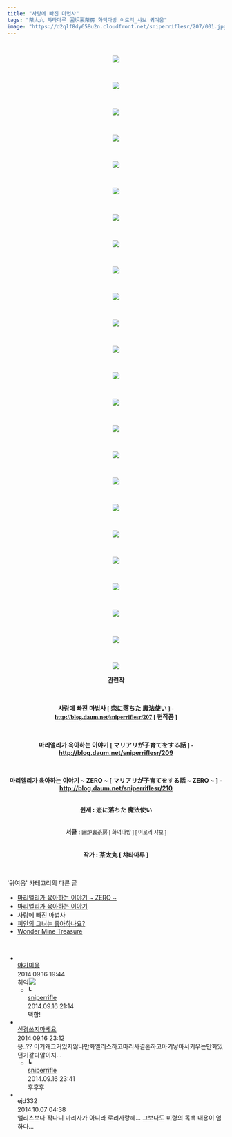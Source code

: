 ```yaml
---
title: "사랑에 빠진 마법사"
tags: "茶太丸 챠타마루 囲炉裏茶房 화덕다방 이로리_샤보 귀여움"
image: "https://d2qlf8dy658u2n.cloudfront.net/sniperriflesr/207/001.jpg"
---
```

<div class="article">
<p style="TEXT-ALIGN: center"> </p>
<p style="TEXT-ALIGN: center"><img src="{{ site.imgserver12 }}/sniperriflesr/207/001.jpg"/></p>
<p style="TEXT-ALIGN: center"> </p>
<p style="TEXT-ALIGN: center"><img src="{{ site.imgserver12 }}/sniperriflesr/207/002.jpg"/></p>
<p style="TEXT-ALIGN: center"> </p>
<p style="TEXT-ALIGN: center"><img src="{{ site.imgserver12 }}/sniperriflesr/207/003.jpg"/></p>
<p style="TEXT-ALIGN: center"> </p>
<p style="TEXT-ALIGN: center"><img src="{{ site.imgserver12 }}/sniperriflesr/207/004.jpg"/></p>
<p style="TEXT-ALIGN: center"> </p>
<p style="TEXT-ALIGN: center"><img src="{{ site.imgserver12 }}/sniperriflesr/207/005.jpg"/></p>
<p style="TEXT-ALIGN: center"> </p>
<p style="TEXT-ALIGN: center"><img src="{{ site.imgserver12 }}/sniperriflesr/207/006.jpg"/></p>
<p style="TEXT-ALIGN: center"> </p>
<p style="TEXT-ALIGN: center"><img src="{{ site.imgserver12 }}/sniperriflesr/207/007.jpg"/></p>
<p style="TEXT-ALIGN: center"> </p>
<p style="TEXT-ALIGN: center"><img src="{{ site.imgserver12 }}/sniperriflesr/207/008.jpg"/></p>
<p style="TEXT-ALIGN: center"> </p>
<p style="TEXT-ALIGN: center"><img src="{{ site.imgserver12 }}/sniperriflesr/207/009.jpg"/></p>
<p style="TEXT-ALIGN: center"> </p>
<p style="TEXT-ALIGN: center"><img src="{{ site.imgserver12 }}/sniperriflesr/207/010.jpg"/></p>
<p style="TEXT-ALIGN: center"> </p>
<p style="TEXT-ALIGN: center"><img src="{{ site.imgserver12 }}/sniperriflesr/207/011.jpg"/></p>
<p style="TEXT-ALIGN: center"> </p>
<p style="TEXT-ALIGN: center"><img src="{{ site.imgserver12 }}/sniperriflesr/207/012.jpg"/></p>
<p style="TEXT-ALIGN: center"> </p>
<p style="TEXT-ALIGN: center"><img src="{{ site.imgserver12 }}/sniperriflesr/207/013.jpg"/></p>
<p style="TEXT-ALIGN: center"> </p>
<p style="TEXT-ALIGN: center"><img src="{{ site.imgserver12 }}/sniperriflesr/207/014.jpg"/></p>
<p style="TEXT-ALIGN: center"> </p>
<p style="TEXT-ALIGN: center"><img src="{{ site.imgserver12 }}/sniperriflesr/207/015.jpg"/></p>
<p style="TEXT-ALIGN: center"> </p>
<p style="TEXT-ALIGN: center"><img src="{{ site.imgserver12 }}/sniperriflesr/207/016.jpg"/></p>
<p style="TEXT-ALIGN: center"> </p>
<p style="TEXT-ALIGN: center"><img src="{{ site.imgserver12 }}/sniperriflesr/207/017.jpg"/></p>
<p style="TEXT-ALIGN: center"> </p>
<p style="TEXT-ALIGN: center"><img src="{{ site.imgserver12 }}/sniperriflesr/207/018.jpg"/></p>
<p style="TEXT-ALIGN: center"> </p>
<p style="TEXT-ALIGN: center"><img src="{{ site.imgserver12 }}/sniperriflesr/207/019.jpg"/></p>
<p style="TEXT-ALIGN: center"> </p>
<p style="TEXT-ALIGN: center"><img src="{{ site.imgserver12 }}/sniperriflesr/207/020.jpg"/></p>
<p style="TEXT-ALIGN: center"> </p>
<p style="TEXT-ALIGN: center"><img src="{{ site.imgserver12 }}/sniperriflesr/207/021.jpg"/></p>
<p style="TEXT-ALIGN: center"> </p>
<p style="TEXT-ALIGN: center"><img src="{{ site.imgserver12 }}/sniperriflesr/207/022.jpg"/></p>
<p style="TEXT-ALIGN: center"> </p>
<p style="TEXT-ALIGN: center"><img src="{{ site.imgserver12 }}/sniperriflesr/207/023.jpg"/></p>
<p style="TEXT-ALIGN: center"> </p>
<p style="TEXT-ALIGN: center"><img src="{{ site.imgserver12 }}/sniperriflesr/207/024.jpg"/></p>
<p style="TEXT-ALIGN: center"><strong></strong></p>
<p style="TEXT-ALIGN: center"><strong>관련작</strong></p>
<p style="TEXT-ALIGN: center"><strong></strong> </p>
<p style="TEXT-ALIGN: center"><span style="FONT-FAMILY: SDWebKidsCartoon"><strong>사랑에 빠진 마법사 [ 恋に落ちた 魔法使い ] - </strong><a href="http://blog.daum.net/sniperriflesr/207" target="_blank"><strong>http://blog.daum.net/sniperriflesr/207</strong></a><strong> [ 현작품 ]</strong></span></p>
<p style="TEXT-ALIGN: center"><span style="FONT-FAMILY: SDWebKidsCartoon"></span><strong> </strong></p>
<p style="TEXT-ALIGN: center"><span style="FONT-FAMILY: SDWebKidsCartoon"><strong>마리앨리가 육아하는 이야기 [ マリアリが子育てをする話 ] - </strong></span><a href="http://blog.daum.net/sniperriflesr/209" target="_blank"><strong>http://blog.daum.net/sniperriflesr/209</strong></a><strong></strong></p>
<p style="TEXT-ALIGN: center"> </p>
<p style="TEXT-ALIGN: center"><strong>마리앨리가 육아하는 이야기 ~ ZERO ~ [ マリアリが子育てをする話 ~ ZERO ~ ] -</strong><strong> </strong><a href="http://blog.daum.net/sniperriflesr/210" target="_blank"><strong>http://blog.daum.net/sniperriflesr/210</strong></a><strong> </strong><strong></strong></p>
<p style="TEXT-ALIGN: center"><br/><strong>원제 : 恋に落ちた 魔法使い</strong></p>
<p style="TEXT-ALIGN: center"><br/><strong>서클 : <span style="TEXT-TRANSFORM: none;  TEXT-INDENT: 0px;  DISPLAY: inline !important;  FONT: 12px/20px 'Lucida Grande', 'Hiragino Kaku Gothic ProN', Meiryo, sans-serif;  WHITE-SPACE: normal;  FLOAT: none;  LETTER-SPACING: normal;  WORD-SPACING: 0px;  -webkit-text-stroke-width: 0px; ">囲炉裏茶房 [ 화덕다방 ] [ 이로리 샤보 ]</span></strong></p>
<p style="TEXT-ALIGN: center"><br/><strong>작가 : 茶太丸 [ 챠타마루 ]</strong></p>
<p style="TEXT-ALIGN: center"></p>
</div><br/>
<div class="another">
<p>'귀여움' 카테고리의 다른 글</p>
<ul>
<li><a href="/sniperriflesr_210">마리앨리가 육아하는 이야기 ~ ZERO ~</a></li>
<li><a href="/sniperriflesr_209">마리앨리가 육아하는 이야기</a></li>
<li>사랑에 빠진 마법사</li>
<li><a href="/sniperriflesr_206">피안의 그녀는 좋아하나요?</a></li>
<li><a href="/sniperriflesr_203">Wonder Mine Treasure</a></li>
</ul>
</div><br/>
<div class="comment" id="commentListBlock_207" style="display:block"><ul><li class="firstCmt"><div class="opinionListMenu">
<div class="icon"><img alt="" class="myicon" src="http://cfile216.uf.daum.net/M21x21/245FA83D5417408931442F"/></div>
<div class="fl">
<a class="bold" href="http://blog.daum.net/risiek" target="_blank">야가미몽 </a>
<div style="width: 1px; height: 1px; overflow: hidden; visibility: hidden; border:1px solid red">
<span id="uname140" style="display:none;">야가미몽</span>
<span id="pwd140" style="display:none;"></span>
<span id="emailblog140" name="http://blog.daum.net/risiek" style="display:none;"></span>
<span id="open140" style="display:none">Y</span>
</div>
</div>
<div class="sDateTime">2014.09.16 19:44</div>
</div>
<div class="cont" id="Text140">히익<img src="http://i1.daumcdn.net/cafeimg/pie2/texticon/texticon54.gif" value="!"/></div>
<div class="contReArea" id="inWrite140" style="display:none;"></div>
<ul><li class="secondCmt"><div class="opinionListMenuRe" id="parent_140">
<div class="reIcon">┗</div>
<div class="icon"><img alt="" class="myicon" src="http://cfile223.uf.daum.net/M21x21/224D904D53CEAE1D163CF5"/></div>
<div class="fl">
<a class="bold" href="http://blog.daum.net/sniperriflesr" target="_blank">sniperrifle </a>
<div style="width: 1px; height: 1px; overflow: hidden; visibility: hidden; border:1px solid red">
<span id="uname141" style="display:none;">sniperrifle</span>
<span id="pwd141" style="display:none;"></span>
<span id="emailblog141" name="http://blog.daum.net/sniperriflesr" style="display:none;"></span>
<span id="open141" style="display:none">Y</span>
</div>
</div>
<div class="sDateTime">2014.09.16 21:14</div>
</div>
<div class="contRe" id="Text141">백합!</div>
<div class="contReReArea" id="inWrite141" style="display:none;"></div>
<div class="cCont_line"></div>
</li></ul></li><li class="firstCmt"><div class="opinionListMenu">
<div class="icon"><img alt="" class="myicon" src="http://i1.daumcdn.net/pimg/blog/p_img/mycon/basic_2.gif"/></div>
<div class="fl">
<a class="bold" href="http://blog.daum.net/ghcjf1001" target="_blank">신경쓰지마세요 </a>
<div style="width: 1px; height: 1px; overflow: hidden; visibility: hidden; border:1px solid red">
<span id="uname142" style="display:none;">신경쓰지마세요</span>
<span id="pwd142" style="display:none;"></span>
<span id="emailblog142" name="http://blog.daum.net/ghcjf1001" style="display:none;"></span>
<span id="open142" style="display:none">Y</span>
</div>
</div>
<div class="sDateTime">2014.09.16 23:12</div>
</div>
<div class="cont" id="Text142">응..?? 이거왜그거있지않나만화엘리스하고마리사결혼하고아기낳아서키우는만화있던거같다말이지...</div>
<div class="contReArea" id="inWrite142" style="display:none;"></div>
<ul><li class="secondCmt"><div class="opinionListMenuRe" id="parent_142">
<div class="reIcon">┗</div>
<div class="icon"><img alt="" class="myicon" src="http://cfile223.uf.daum.net/M21x21/224D904D53CEAE1D163CF5"/></div>
<div class="fl">
<a class="bold" href="http://blog.daum.net/sniperriflesr" target="_blank">sniperrifle </a>
<div style="width: 1px; height: 1px; overflow: hidden; visibility: hidden; border:1px solid red">
<span id="uname145" style="display:none;">sniperrifle</span>
<span id="pwd145" style="display:none;"></span>
<span id="emailblog145" name="http://blog.daum.net/sniperriflesr" style="display:none;"></span>
<span id="open145" style="display:none">Y</span>
</div>
</div>
<div class="sDateTime">2014.09.16 23:41</div>
</div>
<div class="contRe" id="Text145">후후후 </div>
<div class="contReReArea" id="inWrite145" style="display:none;"></div>
<div class="cCont_line"></div>
</li></ul></li><li class="firstCmt"><div class="opinionListMenu">
<div class="icon"><img alt="" class="myicon" src="http://i1.daumcdn.net/pimg/blog/p_img/mycon/basic_2.gif"/></div>
<div class="fl">
<span class="bold">ejd332</span>
<div style="width: 1px; height: 1px; overflow: hidden; visibility: hidden; border:1px solid red">
<span id="uname209" style="display:none;">ejd332</span>
<span id="pwd209" style="display:none;"></span>
<span id="emailblog209" name="ejd332@naver.com" style="display:none;"></span>
<span id="open209" style="display:none">Y</span>
</div>
</div>
<div class="sDateTime">2014.10.07 04:38</div>
</div>
<div class="cont" id="Text209">앨리스보다 작다니 마리사가 아니라 로리사랑께... 그보다도 미령의 독백 내용이 엄하다...</div>
<div class="contReArea" id="inWrite209" style="display:none;"></div>
</li></ul>
</div><br/>
<br/>
<p id="refer"></p>
<br/>
